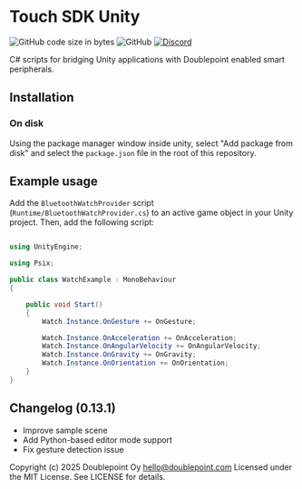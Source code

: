 # Touch SDK Unity

![GitHub code size in bytes](https://img.shields.io/github/languages/code-size/doublepointlab/touch-sdk-unity)
![GitHub](https://img.shields.io/github/license/doublepointlab/touch-sdk-unity)
[![Discord](https://img.shields.io/discord/869474617729875998)](https://chat.doublepoint.com)

C# scripts for bridging Unity applications with Doublepoint enabled smart peripherals.

## Installation

### On disk

Using the package manager window inside unity, select "Add package from disk" and select the `package.json` file in the root of this repository.

## Example usage

Add the `BluetoothWatchProvider` script (`Runtime/BluetoothWatchProvider.cs`) to an active game object in your Unity project. Then, add the following script:

```csharp

using UnityEngine;

using Psix;

public class WatchExample : MonoBehaviour
{

    public void Start()
    {
        Watch.Instance.OnGesture += OnGesture;

        Watch.Instance.OnAcceleration += OnAcceleration;
        Watch.Instance.OnAngularVelocity += OnAngularVelocity;
        Watch.Instance.OnGravity += OnGravity;
        Watch.Instance.OnOrientation += OnOrientation;
    }
}

```


## Changelog (0.13.1)

- Improve sample scene
- Add Python-based editor mode support
- Fix gesture detection issue

Copyright (c) 2025 Doublepoint Oy <hello@doublepoint.com>
Licensed under the MIT License. See LICENSE for details.
